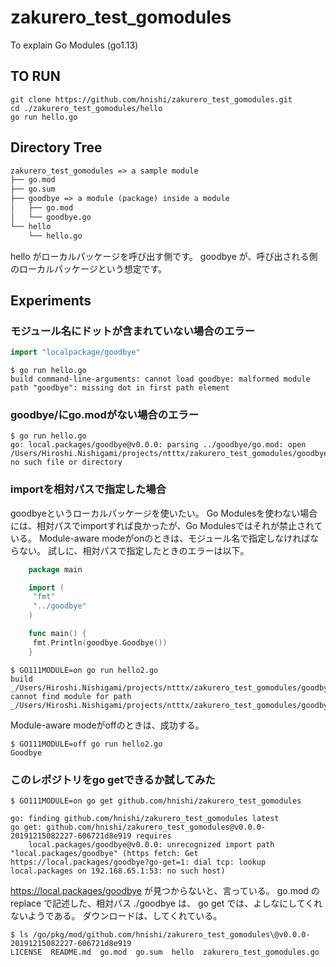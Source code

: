 # zakurero_test_gomodules

To explain Go Modules (go1.13)

## TO RUN

```
git clone https://github.com/hnishi/zakurero_test_gomodules.git
cd ./zakurero_test_gomodules/hello
go run hello.go
```

## Directory Tree

```txt
zakurero_test_gomodules => a sample module
├── go.mod
├── go.sum
├── goodbye => a module (package) inside a module
│   ├── go.mod
│   └── goodbye.go
└── hello
    └── hello.go
```

hello がローカルパッケージを呼び出す側です。
goodbye が、呼び出される側のローカルパッケージという想定です。


## Experiments

### モジュール名にドットが含まれていない場合のエラー

```go
import "localpackage/goodbye"
```

```
$ go run hello.go
build command-line-arguments: cannot load goodbye: malformed module path "goodbye": missing dot in first path element
```

### goodbye/にgo.modがない場合のエラー

```
$ go run hello.go
go: local.packages/goodbye@v0.0.0: parsing ../goodbye/go.mod: open /Users/Hiroshi.Nishigami/projects/ntttx/zakurero_test_gomodules/goodbye/go.mod: no such file or directory
```

### importを相対パスで指定した場合

goodbyeというローカルパッケージを使いたい。
Go Modulesを使わない場合には、相対パスでimportすれば良かったが、Go Modulesではそれが禁止されている。
Module-aware modeがonのときは、モジュール名で指定しなければならない。
試しに、相対パスで指定したときのエラーは以下。

```go:hello2.go
    package main

    import (
     "fmt"
     "../goodbye"
    )

    func main() {
     fmt.Println(goodbye.Goodbye())
    }
```

```
$ GO111MODULE=on go run hello2.go
build _/Users/Hiroshi.Nishigami/projects/ntttx/zakurero_test_gomodules/goodbye: cannot find module for path _/Users/Hiroshi.Nishigami/projects/ntttx/zakurero_test_gomodules/goodbye
```

Module-aware modeがoffのときは、成功する。

```
$ GO111MODULE=off go run hello2.go
Goodbye
```

### このレポジトリをgo getできるか試してみた

```
$ GO111MODULE=on go get github.com/hnishi/zakurero_test_gomodules

go: finding github.com/hnishi/zakurero_test_gomodules latest
go get: github.com/hnishi/zakurero_test_gomodules@v0.0.0-20191215082227-606721d8e919 requires
	local.packages/goodbye@v0.0.0: unrecognized import path "local.packages/goodbye" (https fetch: Get https://local.packages/goodbye?go-get=1: dial tcp: lookup local.packages on 192.168.65.1:53: no such host)
```

https://local.packages/goodbye が見つからないと、言っている。
go.mod の replace で記述した、相対パス ./goodbye は、 go get では、よしなにしてくれないようである。
ダウンロードは、してくれている。

```
$ ls /go/pkg/mod/github.com/hnishi/zakurero_test_gomodules\@v0.0.0-20191215082227-606721d8e919
LICENSE  README.md  go.mod  go.sum  hello  zakurero_test_gomodules.go
```

